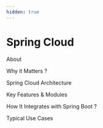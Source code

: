 ```yaml
---
hidden: true
---
```


# Spring Cloud

About



Why it Matters ?



Spring Cloud Architecture



Key Features & Modules



How It Integrates with Spring Boot ?



Typical Use Cases
